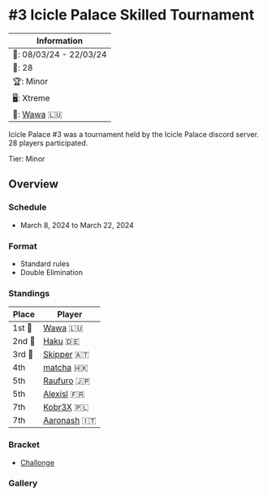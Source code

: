 # #3 Icicle Palace Skilled Tournament

|Information|
|-|
|:calendar:: 08/03/24 - 22/03/24|
|:busts_in_silhouette:: 28|
|:trophy:: Minor|
|:desktop_computer:: Xtreme|
|:1st_place_medal:: [Wawa](../../players/luxembourger/wawa.md) :luxembourg:|

Icicle Palace #3 was a tournament held by the Icicle Palace discord server.
28 players participated.

Tier: Minor

## Overview

### Schedule 
- March 8, 2024 to March 22, 2024

### Format
- Standard rules
- Double Elimination

### Standings

|Place|Player|
|-|-|
|1st :1st_place_medal:|[Wawa](../../players/luxembourger/wawa.md) :luxembourg:|
|2nd :2nd_place_medal:|[Haku](../../players/german/haku.md) :de:|
|3rd :3rd_place_medal:|[Skipper](../../players/austrian/skipper.md) :austria:|
|4th|[matcha](../../players/chinese/matcha.md) :hong_kong:|
|5th|[Raufuro](../../players/japanese/raufuro.md) :jp:|
|5th|[Alexisl](../../players/french/alexisl.md) :fr:|
|7th|[Kobr3X](../../players/polish/kobr3x.md) :poland:|
|7th|[Aaronash](../../players/italian/aaronash.md) :it:|

### Bracket
- [Challonge](https://challonge.com/iciclepalaceskilled)

### Gallery
